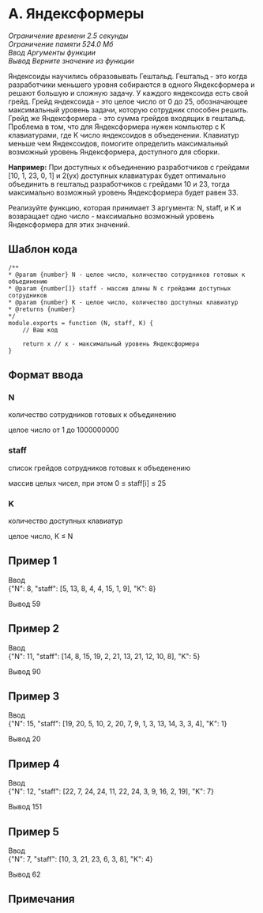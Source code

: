# A. Яндексформеры

*Ограничение времени	2.5 секунды*  
*Ограничение памяти	524.0 Мб*  
*Ввод	Аргументы функции*  
*Вывод	Верните значение из функции*


Яндексоиды научились образовывать Гештальд. Гештальд - это когда разработчики меньшего уровня собираются в одного Яндексформера и решают большую и сложную задачу. У каждого яндексоида есть свой грейд. Грейд яндексоида - это целое число от 0 до 25, обозначающее максимальный уровень задачи, которую сотрудник способен решить. Грейд же Яндексформера - это сумма грейдов входящих в гештальд. Проблема в том, что для Яндексформера нужен компьютер с K клавиатурами, где K число яндексоидов в объеденении. Клавиатур меньше чем Яндексоидов, помогите определить максимальный возможный уровень Яндексформера, доступного для сборки.

**Например:** При доступных к объединению разработчиков с грейдами [10, 1, 23, 0, 1] и 2(ух) доступных клавиатурах будет оптимально объединить в гештальд разработчиков с грейдами 10 и 23, тогда максимально возможный уровень Яндексформера будет равен 33.

Реализуйте функцию, которая принимает 3 аргумента: N, staff, и K и возвращает одно число - максимально возможный уровень Яндексформера для этих значений.

## Шаблон кода
```
/**
* @param {number} N - целое число, количество сотрудников готовых к объединению
* @param {number[]} staff - массив длины N с грейдами доступных сотрудников
* @param {number} K - целое число, количество доступных клавиатур
* @returns {number}
*/
module.exports = function (N, staff, K) {
    // Ваш код

    return x // x - максимальный уровень Яндексформера
}
```

## Формат ввода
### N

количество сотрудников готовых к объединению

целое число от 1 до 1000000000

### staff

список грейдов сотрудников готовых к объеденению

массив целых чисел, при этом 0 ≤ staff[i] ≤ 25

### K

количество доступных клавиатур

целое число, K ≤ N

## Пример 1
Ввод	
{"N": 8, "staff": [5, 13, 8, 4, 4, 15, 1, 9], "K": 8}

Вывод 59

## Пример 2
Ввод	
{"N": 11, "staff": [14, 8, 15, 19, 2, 21, 13, 21, 12, 10, 8], "K": 5}

Вывод 90

## Пример 3
Ввод	
{"N": 15, "staff": [19, 20, 5, 10, 2, 20, 7, 9, 1, 3, 13, 14, 3, 3, 4], "K": 1}

Вывод 20

## Пример 4
Ввод	
{"N": 12, "staff": [22, 7, 24, 24, 11, 22, 24, 3, 9, 16, 2, 19], "K": 7}

Вывод 151

## Пример 5
Ввод	
{"N": 7, "staff": [10, 3, 21, 23, 6, 3, 8], "K": 4}

Вывод 62

## Примечания